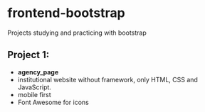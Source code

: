 # frontend-bootstrap
Projects studying and practicing with bootstrap

## Project 1:
- **agency_page**
- institutional website without framework, only HTML, CSS and JavaScript.
- mobile first
- Font Awesome for icons
